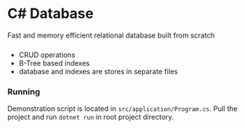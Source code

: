 # C# Database
Fast and memory efficient relational database built from scratch

### 
- CRUD operations
- B-Tree based indexes
- database and indexes are stores in separate files

### Running
Demonstration script is located in `src/application/Program.cs`.
Pull the project and run `dotnet run` in root project directory.
